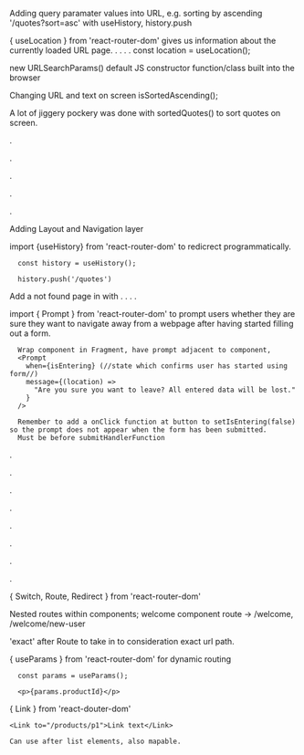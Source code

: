 Adding query paramater values into URL, e.g. sorting by ascending '/quotes?sort=asc' with useHistory, history.push

{ useLocation } from 'react-router-dom' gives us information about the currently loaded URL page.
. . . . const location = useLocation();

new URLSearchParams() default JS constructor function/class built into the browser

Changing URL and text on screen isSortedAscending();

A lot of jiggery pockery was done with sortedQuotes() to sort quotes on screen.

.

.

.

.

.

Adding Layout and Navigation layer

import {useHistory} from 'react-router-dom' to redicrect programmatically.

      const history = useHistory();

      history.push('/quotes')

Add a not found page in <Route/> with
. <Route path="*">
. . <NotFound />
. </Route>

import { Prompt } from 'react-router-dom' to prompt users whether they are sure they want to navigate away
from a webpage after having started filling out a form.

      Wrap component in Fragment, have prompt adjacent to component,
      <Prompt
        when={isEntering} (//state which confirms user has started using form//)
        message={(location) =>
          "Are you sure you want to leave? All entered data will be lost."
        }
      />

      Remember to add a onClick function at button to setIsEntering(false) so the prompt does not appear when the form has been submitted.
      Must be before submitHandlerFunction

.

.

.

.

.

.

.

.

{ Switch, Route, Redirect } from 'react-router-dom'

Nested routes within components; welcome component route -> /welcome, /welcome/new-user

'exact' after Route to take in to consideration exact url path.

{ useParams } from 'react-router-dom' for dynamic routing

      const params = useParams();

      <p>{params.productId}</p>

{ Link } from 'react-douter-dom'

    <Link to="/products/p1">Link text</Link>

    Can use after list elements, also mapable.
